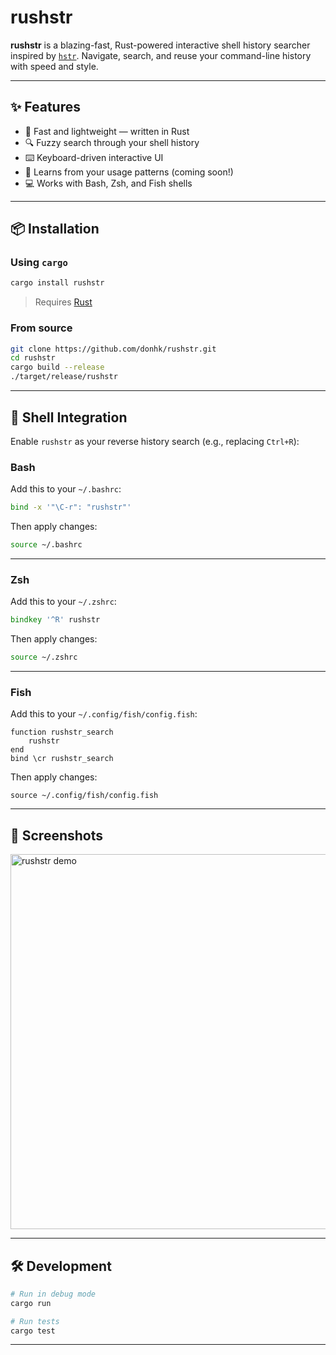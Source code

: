 # rushstr

**rushstr** is a blazing-fast, Rust-powered interactive shell history searcher inspired by [`hstr`](https://github.com/dvorka/hstr). Navigate, search, and reuse your command-line history with speed and style.

---

## ✨ Features

- 🚀 Fast and lightweight — written in Rust
- 🔍 Fuzzy search through your shell history
- ⌨️ Keyboard-driven interactive UI
- 🧠 Learns from your usage patterns (coming soon!)
- 💻 Works with Bash, Zsh, and Fish shells

---

## 📦 Installation

### Using `cargo`

```bash
cargo install rushstr
```

> Requires [Rust](https://www.rust-lang.org/tools/install)

### From source

```bash
git clone https://github.com/donhk/rushstr.git
cd rushstr
cargo build --release
./target/release/rushstr
```

---

## 🔧 Shell Integration

Enable `rushstr` as your reverse history search (e.g., replacing `Ctrl+R`):

### Bash

Add this to your `~/.bashrc`:

```bash
bind -x '"\C-r": "rushstr"'
```

Then apply changes:

```bash
source ~/.bashrc
```

---

### Zsh

Add this to your `~/.zshrc`:

```zsh
bindkey '^R' rushstr
```

Then apply changes:

```bash
source ~/.zshrc
```

---

### Fish

Add this to your `~/.config/fish/config.fish`:

```fish
function rushstr_search
    rushstr
end
bind \cr rushstr_search
```

Then apply changes:

```fish
source ~/.config/fish/config.fish
```

---

## 📸 Screenshots

<img src="./assets/demo.gif" alt="rushstr demo" width="600"/>

---

## 🛠 Development

```bash
# Run in debug mode
cargo run

# Run tests
cargo test
```

---
